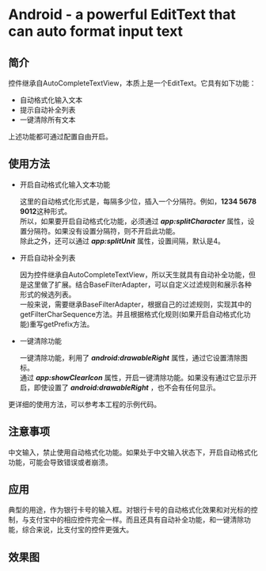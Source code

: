 # Android - a powerful EditText that can auto format input text  

## 简介
控件继承自AutoCompleteTextView，本质上是一个EditText。它具有如下功能：  

* 自动格式化输入文本  
* 提示自动补全列表
* 一键清除所有文本

上述功能都可通过配置自由开启。

## 使用方法
* 开启自动格式化输入文本功能  

  这里的自动格式化形式是，每隔多少位，插入一个分隔符。例如，**1234 5678 9012**这种形式。  
  所以，如果要开启自动格式化功能，必须通过 ***app:splitCharacter*** 属性，设置分隔符。如果没有设置分隔符，则不开启此功能。  
  除此之外，还可以通过 ***app:splitUnit*** 属性，设置间隔，默认是4。  
  
* 开启自动补全列表

  因为控件继承自AutoCompleteTextView，所以天生就具有自动补全功能，但是这里做了扩展。结合BaseFilterAdapter，可以自定义过滤规则和展示各种形式的候选列表。  
  一般来说，需要继承BaseFilterAdapter，根据自己的过滤规则，实现其中的getFilterCharSequence方法。并且根据格式化规则(如果开启自动格式化功能)重写getPrefix方法。
  
* 一键清除功能

  一键清除功能，利用了 ***android:drawableRight*** 属性，通过它设置清除图标。  
  通过 ***app:showClearIcon*** 属性，开启一键清除功能。如果没有通过它显示开启，即使设置了 ***android:drawableRight*** ，也不会有任何显示。
  
更详细的使用方法，可以参考本工程的示例代码。

## 注意事项

中文输入，禁止使用自动格式化功能。如果处于中文输入状态下，开启自动格式化功能，可能会导致错误或者崩溃。

## 应用

典型的用途，作为银行卡号的输入框。对银行卡号的自动格式化效果和对光标的控制，与支付宝中的相应控件完全一样。而且还具有自动补全功能，和一键清除功能，综合来说，比支付宝的控件更强大。 

## 效果图

